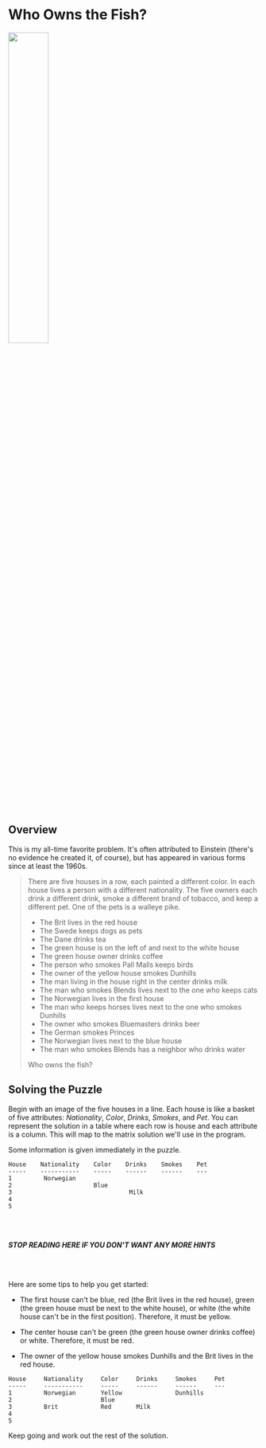 # Who Owns the Fish?

<img src="https://upload.wikimedia.org/wikipedia/commons/thumb/9/96/Sander_vitreus.jpg/2560px-Sander_vitreus.jpg" width="40%" />

## Overview

This is my all-time favorite problem. It's often attributed to Einstein (there's no evidence he created it, of course), but has appeared in various forms since at least the 1960s.

> There are five houses in a row, each painted a different color. In each house lives a person with a different nationality. The five owners each drink a different drink, smoke a different brand of tobacco, and keep a different pet. One of the pets is a walleye pike.
> - The Brit lives in the red house
> - The Swede keeps dogs as pets
> - The Dane drinks tea
> - The green house is on the left of and next to the white house
> - The green house owner drinks coffee
> - The person who smokes Pall Malls keeps birds
> - The owner of the yellow house smokes Dunhills
> - The man living in the house right in the center drinks milk
> - The man who smokes Blends lives next to the one who keeps cats
> - The Norwegian lives in the first house
> - The man who keeps horses lives next to the one who smokes Dunhills
> - The owner who smokes Bluemasters drinks beer
> - The German smokes Princes
> - The Norwegian lives next to the blue house
> - The man who smokes Blends has a neighbor who drinks water
>
> Who owns the fish?

## Solving the Puzzle

Begin with an image of the five houses in a line. Each house is like a basket of five attributes: *Nationality*, *Color*, *Drinks*, *Smokes*, and *Pet*. You can represent the solution in a table where each row is house and each attribute is a column. This will map to the matrix solution we'll use in the program.

Some information is given immediately in the puzzle.

```
House    Nationality    Color    Drinks    Smokes    Pet
-----    -----------    -----    ------    ------    ---
1         Norwegian
2                       Blue
3                                 Milk
4
5
```

<br/>
<br/>

***STOP READING HERE IF YOU DON'T WANT ANY MORE HINTS***

<br/>
<br/>

Here are some tips to help you get started:
- The first house can't be blue, red (the Brit lives in the red house), green (the green house must be next to the white house), or white (the white house can't be in the first position). Therefore, it must be yellow.

- The center house can't be green (the green house owner drinks coffee) or white. Therefore, it must be red.

- The owner of the yellow house smokes Dunhills and the Brit lives in the red house.

```
House     Nationality     Color     Drinks     Smokes     Pet
-----     -----------     -----     ------     ------     ---
1         Norwegian       Yellow               Dunhills
2                         Blue
3         Brit            Red       Milk
4
5
```

Keep going and work out the rest of the solution.
